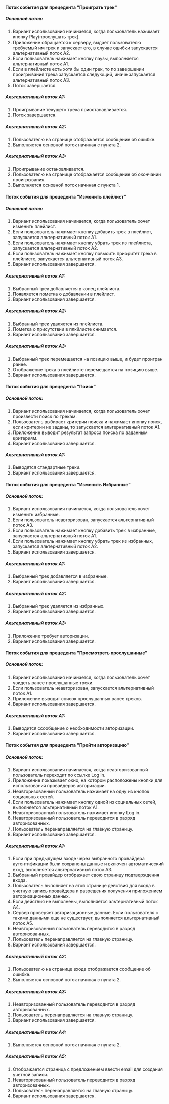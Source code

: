 ﻿#### Поток события для прецедента "Проиграть трек"
##### Основной поток:
1. Вариант использования начинается, когда пользователь нажимает кнопку Play(прослушать трек).
2. Приложение обращается к серверу, выдаёт пользователю требуемый им трек и запускает его, в случае ошибки запускается альтернативный поток А2.
3. Если пользователь нажимает кнопку паузы, выполняется альтернативный поток А1.
4. Если в плейлисте есть хотя бы один трек, то по завершении проигрывания трека запускается следующий, иначе запускается альтернативный поток А3.
5. Поток завершается.
##### Альтернативный поток А1:
1. Проигрывание текущего трека приостанавливается.
2. Поток завершается.
##### Альтернативный поток А2:
1. Пользователю на странице отображается сообщение об ошибке.
2. Выполняется основной поток начиная с пункта 2.
##### Альтернативный поток А3:
1. Проигрывание остановливается.
2. Пользователю на странице отображается сообщение об окончании проигрывания.
3. Выполняется основной поток начиная с пункта 1.

#### Поток события для прецедента "Изменить плейлист"
##### Основной поток:
1. Вариант использования начинается, когда пользователь хочет изменить плейлист.
2. Если пользователь нажимает кнопку добавить трек в плейлист, запускается альтернативный поток А1.
3. Если пользователь нажимает кнопку убрать трек из плейлиста, запускается альтернативный поток А2.
4. Если пользователь нажимает кнопку повысить приоритет трека в плейлисте, запускается альтернативный поток А3.
5. Вариант использования завершается.
##### Альтернативный поток А1:
1. Выбранный трек добавляется в конец плейлиста.
2. Появляется пометка о добавлении в плейлист.
3. Вариант использования завершается.
##### Альтернативный поток А2:
1. Выбранный трек удаляется из плейлиста.
2. Пометка о присутствии в плкйлисте снимается.
3. Вариант использования завершается.
##### Альтернативный поток А3:
1. Выбранный трек перемещается на позицию выше, и будет проигран ранее.
3. Отображение трека в плейлисте перемещается на позицию выше.
2. Вариант использования завершается.

#### Поток события для прецедента "Поиск"
##### Основной поток:
1. Вариант использования начинается, когда пользователь хочет произвести поиск по трекам.
2. Пользователь выбирает критерии поиска и нажимает кнопку поиск, если критерии не заданы, то запускается альтернативный поток А1.
3. Приложение выводит результат запроса поиска по заданным критериям.
4. Вариант использования завершается.
##### Альтернативный поток А1:
1. Выводятся стандартные треки.
2. Вариант использования завершается.

#### Поток события для прецедента "Изменить Избранные"
##### Основной поток:
1. Вариант использования начинается, когда пользователь хочет изменить избранные.
2. Если пользователь неавторизован, запускается альтернативный поток А3.
3. Если пользователь нажимает кнопку добавить трек в избранные, запускается альтернативный поток А1.
4. Если пользователь нажимает кнопку убрать трек из избранных, запускается альтернативный поток А2.
5. Вариант использования завершается.
##### Альтернативный поток А1:
1. Выбранный трек добавляется в избранные.
2. Вариант использования завершается.
##### Альтернативный поток А2:
1. Выбранный трек удаляется из избранных.
2. Вариант использования завершается.
##### Альтернативный поток А3:
1. Приложение требует авторизации.
2. Вариант использования завершается.

#### Поток события для прецедента "Просмотреть прослушанные"
##### Основной поток:
1. Вариант использования начинается, когда пользователь хочет увидеть ранее прослушанные треки.
2. Если пользователь неавторизован, запускается альтернативный поток А1.
3. Приложение выводит список прослушанных ранее треков.
4. Вариант использования завершается.
##### Альтернативный поток А1:
1. Выводится ссообщение о необходимости авторизации.
2. Вариант использования завершается.

#### Поток события для прецедента "Пройти авторизацию"
##### Основной поток:
1. Вариант использования начинается, когда неавторизованный пользователь переходит по ссылке Log in.
2. Приложение показывает окно, на котором расположены кнопки для использования провайдеров авторизации.
3. Неавторизованный пользователь нажимает на одну из кнопок социальных сетей.
4. Если пользователь нажимает кнопку одной из социальных сетей, выполняется альтернативный поток А1.
5. Неавторизованный пользователь нажимает кнопку Log in.
6. Неавторизованный пользователь переводится в разряд авторизованных.
7. Пользователь перенаправляется на главную страницу.
8. Вариант использования завершается.
##### Альтернативный поток А1:
1. Если при предыдущем входе через выбранного провайдера аутентификации были сохранены данные и включен автоматический вход, выполняется альтернативный поток А3.
2. Выбранный провайдер отображает свою страницу подтверждения входа.
3. Пользователь выполняет на этой странице действия для входа в учетную запись провайдера и разрешения получения приложением авторизационных данных.
4. Если действия не выполнены, выполняется альтернативный поток А4.
5. Сервер проверяет авторизационные данные. Если пользователя с такими данными еще не существует, выполняется альтернативный поток A5.
6. Неавторизованный пользователь переводится в разряд авторизованных.
7. Пользователь перенаправляется на главную страницу.
8. Вариант использования завершается.
##### Альтернативный поток А2:
1. Пользователю на странице входа отображается сообщение об ошибке.
2. Выполняется основной поток начиная с пункта 2.
##### Альтернативный поток А3:
1. Неавторизованный пользователь переводится в разряд авторизованных.
2. Пользователь перенаправляется на главную страницу.
3. Вариант использования завершается.
##### Альтернативный поток А4:
1. Выполняется основной поток начиная с пункта 2.
##### Альтернативный поток А5:
1. Отображается страница с предложением ввести email для создания учетной записи.
2. Неавторизованный пользователь переводится в разряд авторизованных.
3. Пользователь перенаправляется на главную страницу.
4. Вариант использования завершается.

